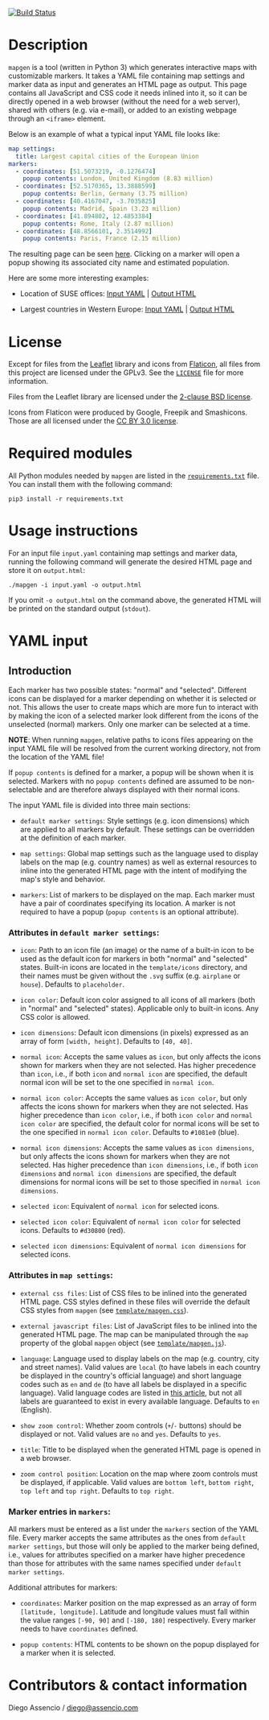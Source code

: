 [![Build Status](https://api.travis-ci.com/dassencio/mapgen.svg?branch=master)](https://travis-ci.com/dassencio/mapgen)

# Description

`mapgen` is a tool (written in Python 3) which generates interactive maps with
customizable markers. It takes a YAML file containing map settings and marker
data as input and generates an HTML page as output. This page contains all
JavaScript and CSS code it needs inlined into it, so it can be directly opened
in a web browser (without the need for a web server), shared with others (e.g.
via e-mail), or added to an existing webpage through an `<iframe>` element.

Below is an example of what a typical input YAML file looks like:

```yaml
map settings:
  title: Largest capital cities of the European Union
markers:
  - coordinates: [51.5073219, -0.1276474]
    popup contents: London, United Kingdom (8.83 million)
  - coordinates: [52.5170365, 13.3888599]
    popup contents: Berlin, Germany (3.75 million)
  - coordinates: [40.4167047, -3.7035825]
    popup contents: Madrid, Spain (3.23 million)
  - coordinates: [41.894802, 12.4853384]
    popup contents: Rome, Italy (2.87 million)
  - coordinates: [48.8566101, 2.3514992]
    popup contents: Paris, France (2.15 million)
```

The resulting page can be seen [here](https://htmlpreview.github.io/?https://github.com/dassencio/mapgen/blob/master/examples/largest-eu-capitals/output.html).
Clicking on a marker will open a popup showing its associated city name and
estimated population.

Here are some more interesting examples:

- Location of SUSE offices: [Input YAML](https://github.com/dassencio/mapgen/tree/master/examples/suse-offices/input.yaml) |
  [Output HTML](https://htmlpreview.github.io/?https://github.com/dassencio/mapgen/blob/master/examples/suse-offices/output.html)

- Largest countries in Western Europe: [Input YAML](https://github.com/dassencio/mapgen/tree/master/examples/largest-west-eu-countries/input.yaml) |
  [Output HTML](https://htmlpreview.github.io/?https://github.com/dassencio/mapgen/blob/master/examples/largest-west-eu-countries/output.html)

# License

Except for files from the [Leaflet](https://leafletjs.com/) library and icons
from [Flaticon](https://www.flaticon.com/), all files from this project are
licensed under the GPLv3. See the [`LICENSE`](https://github.com/dassencio/mapgen/tree/master/LICENSE)
file for more information.

Files from the Leaflet library are licensed under the
[2-clause BSD license](https://github.com/Leaflet/Leaflet/blob/master/LICENSE).

Icons from Flaticon were produced by Google, Freepik and Smashicons. Those are
all licensed under the [CC BY 3.0 license](https://creativecommons.org/licenses/by/3.0/).

# Required modules

All Python modules needed by `mapgen` are listed in the
[`requirements.txt`](https://github.com/dassencio/mapgen/tree/master/requirements.txt)
file. You can install them with the following command:

    pip3 install -r requirements.txt

# Usage instructions

For an input file `input.yaml` containing map settings and marker data,
running the following command will generate the desired HTML
page and store it on `output.html`:

    ./mapgen -i input.yaml -o output.html

If you omit `-o output.html` on the command above, the generated HTML will be
printed on the standard output (`stdout`).

# YAML input

## Introduction

Each marker has two possible states: "normal" and "selected". Different icons
can be displayed for a marker depending on whether it is selected or not. This
allows the user to create maps which are more fun to interact with by making
the icon of a selected marker look different from the icons of the
unselected (normal) markers. Only one marker can be selected at a time.

**NOTE**: When running `mapgen`, relative paths to icons files appearing on
the input YAML file will be resolved from the current working directory, not
from the location of the YAML file!

If `popup contents` is defined for a marker, a popup will be shown when it is
selected. Markers with no `popup contents` defined are assumed to be
non-selectable and are therefore always displayed with their normal icons.

The input YAML file is divided into three main sections:

- `default marker settings`: Style settings (e.g. icon dimensions) which are
  applied to all markers by default. These settings can be overridden at the
  definition of each marker.

- `map settings`: Global map settings such as the language used to display
  labels on the map (e.g. country names) as well as external resources to inline
  into the generated HTML page with the intent of modifying the map's style and
  behavior.

- `markers`: List of markers to be displayed on the map. Each marker must have
  a pair of coordinates specifying its location. A marker is not required
  to have a popup (`popup contents` is an optional attribute).

### Attributes in `default marker settings`:

- `icon`: Path to an icon file (an image) or the name of a built-in icon to be
  used as the default icon for markers in both "normal" and "selected" states.
  Built-in icons are located in the `template/icons` directory, and their names
  must be given without the `.svg` suffix (e.g. `airplane` or `house`). Defaults
  to `placeholder`.

- `icon color`: Default icon color assigned to all icons of all markers (both
  in "normal" and "selected" states). Applicable only to built-in icons. Any CSS
  color is allowed.

- `icon dimensions`: Default icon dimensions (in pixels) expressed as an array
  of form `[width, height]`. Defaults to `[40, 40]`.

- `normal icon`: Accepts the same values as `icon`, but only affects the icons
  shown for markers when they are not selected. Has higher precedence than
  `icon`, i.e., if both `icon` and `normal icon` are specified, the default
  normal icon will be set to the one specified in `normal icon`.

- `normal icon color`: Accepts the same values as `icon color`, but only affects
  the icons shown for markers when they are not selected. Has higher precedence
  than `icon color`, i.e., if both `icon color` and `normal icon color` are
  specified, the default color for normal icons will be set to the one specified
  in `normal icon color`. Defaults to `#1081e0` (blue).

- `normal icon dimensions`: Accepts the same values as `icon dimensions`, but
  only affects the icons shown for markers when they are not selected. Has
  higher precedence than `icon dimensions`, i.e., if both `icon dimensions` and
  `normal icon dimensions` are specified, the default dimensions for normal
  icons will be set to those specified in `normal icon dimensions`.

- `selected icon`: Equivalent of `normal icon` for selected icons.

- `selected icon color`: Equivalent of `normal icon color` for selected icons.
  Defaults to `#d30800` (red).

- `selected icon dimensions`: Equivalent of `normal icon dimensions` for
  selected icons.

### Attributes in `map settings`:

- `external css files`: List of CSS files to be inlined into the generated HTML
  page. CSS styles defined in these files will override the default CSS styles
  from `mapgen` (see [`template/mapgen.css`](https://github.com/dassencio/mapgen/tree/master/template/mapgen.css)).
- `external javascript files`: List of JavaScript files to be inlined into the
  generated HTML page. The map can be manipulated through the `map` property of
  the global `mapgen` object (see [`template/mapgen.js`](https://github.com/dassencio/mapgen/tree/master/template/mapgen.js)).
- `language`: Language used to display labels on the map (e.g. country, city
  and street names). Valid values are `local` (to have labels in each country
  be displayed in the country's official language) and short language
  codes such as `en` and `de` (to have all labels be displayed in a specific
  language). Valid language codes are listed in
  [this article](https://meta.wikimedia.org/wiki/List_of_Wikipedias#All_Wikipedias_ordered_by_number_of_articles),
  but not all labels are guaranteed to exist in every available language.
  Defaults to `en` (English).

- `show zoom control`: Whether zoom controls (`+`/`-` buttons) should be
  displayed or not. Valid values are `no` and `yes`. Defaults to `yes`.

- `title`: Title to be displayed when the generated HTML page is opened in a
  web browser.

- `zoom control position`: Location on the map where zoom controls must be
  displayed, if applicable. Valid values are `bottom left`, `bottom right`,
  `top left` and `top right`. Defaults to `top right`.

### Marker entries in `markers`:

All markers must be entered as a list under the `markers` section of the YAML
file. Every marker accepts the same attributes as the ones from
`default marker settings`, but those will only be applied to the marker being
defined, i.e., values for attributes specified on a marker have higher
precedence than those for attributes with the same names specified under
`default marker settings`.

Additional attributes for markers:

- `coordinates`: Marker position on the map expressed as an array of form
  `[latitude, longitude]`. Latitude and longitude values must fall within the
  value ranges `[-90, 90]` and `[-180, 180]` respectively. Every marker
  needs to have `coordinates` defined.

- `popup contents`: HTML contents to be shown on the popup displayed for a
  marker when it is selected.

# Contributors & contact information

Diego Assencio / diego@assencio.com
